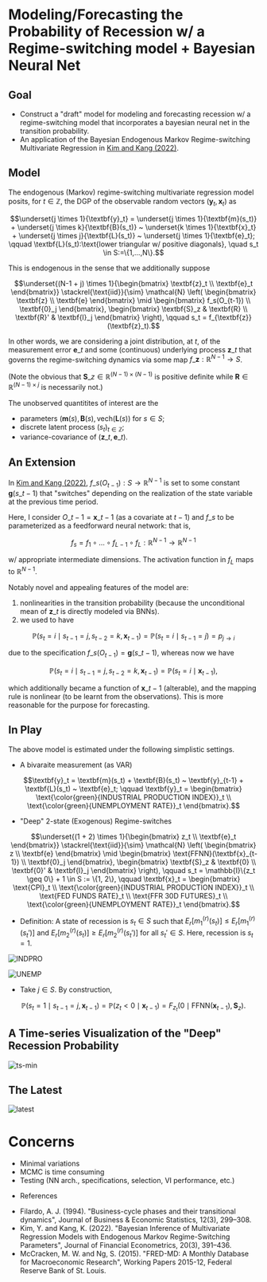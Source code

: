 # Modeling/Forecasting the Probability of Recession w/ a Regime-switching model + Bayesian Neural Net

## Goal
- Construct a "draft" model for modeling and forecasting recession w/ a regime-switching model that incorporates a bayesian neural net in the transition probability.
- An application of the Bayesian Endogenous Markov Regime-switching Multivariate Regression in [Kim and Kang (2022)](https://academic.oup.com/jfec/article/20/3/391/5909218).

## Model

The endogenous (Markov) regime-switching multivariate regression model posits, for $t \in \mathbb{Z}$, the DGP of the observable random vectors $(\textbf{y}_t, \textbf{x}_t)$ as
```math
\underset{j \times 1}{\textbf{y}_t} = \underset{j \times 1}{\textbf{m}(s_t)} + \underset{j \times k}{\textbf{B}(s_t)} ~ \underset{k \times 1}{\textbf{x}_t} + \underset{j \times j}{\textbf{L}(s_t)} ~ \underset{j \times 1}{\textbf{e}_t};
\qquad
\textbf{L}(s_t):\text{lower triangular w/ positive diagonals},
\quad
s_t \in S:=\{1,...,N\}.
```

This is endogenous in the sense that we additionally suppose
```math
\underset{(N-1 + j) \times 1}{\begin{bmatrix} \textbf{z}_t \\ \textbf{e}_t \end{bmatrix}}
\stackrel{\text{iid}}{\sim}
\mathcal{N} \left(
\begin{bmatrix} \textbf{z} \\ \textbf{e} \end{bmatrix} \mid
\begin{bmatrix} f_s(O_{t-1}) \\ \textbf{0}_j \end{bmatrix},
\begin{bmatrix} \textbf{S}_z & \textbf{R} \\ \textbf{R}' & \textbf{I}_j \end{bmatrix}
\right),
\qquad
s_t = f_{\textbf{z}}(\textbf{z}_t).
```

In other words, we are considering a joint distribution, at $t$, of the measurement error $\textbf{e}\_t$ and some (continuous) underlying process $\textbf{z}\_t$ that governs the regime-switching dynamics via some map $f\_{\textbf{z}} : \mathbb{R}^{N-1} \rightarrow S$.

(Note the obvious that $\textbf{S}\_z \in \mathbb{R}^{(N-1) \times (N-1)}$ is positive definite while $\textbf{R} \in \mathbb{R}^{(N-1) \times j}$ is necessarily not.)

The unobserved quantitites of interest are the
- parameters $(\textbf{m}(s), \textbf{B}(s), \text{vech}(\textbf{L}(s))$ for $s \in S$;
- discrete latent process $(s_t)_{t\in\mathbb{Z}}$;
- variance-covariance of $(\textbf{z}\_t, \textbf{e}\_t)$.

## An Extension

In [Kim and Kang (2022)](https://academic.oup.com/jfec/article/20/3/391/5909218), $f\_s(O_{t-1}) : S \rightarrow \mathbb{R}^{N-1}$ is set to some constant $\textbf{g}(s\_{t-1})$ that "switches" depending on the realization of the state variable at the previous time period.

Here, I consider $O\_{t-1}=\textbf{x}\_{t-1}$ (as a covariate at $t-1$) and $f\_s$ to be parameterized as a feedforward neural network: that is,
```math
f_s = f_1 \circ \dots \circ f_{L-1} \circ f_L  : \mathbb{R}^{N-1} \rightarrow \mathbb{R}^{N-1}
```
w/ appropriate intermediate dimensions. The activation function in $f_L$ maps to $\mathbb{R}^{N-1}$.

Notably novel and appealing features of the model are:
1. nonlinearities in the transition probability (because the unconditional mean of $\textbf{z}\_t$ is directly modeled via BNNs).
2. we used to have
```math
\mathbb{P}(s_t = i \mid s_{t-1} = j, s_{t-2} = k, \textbf{x}_{t-1}) = \mathbb{P}(s_t = i \mid s_{t-1} = j) = p_{j \rightarrow i}
```
due to the specification $f\_s(O_{t-1}) = \textbf{g}(s\_{t-1})$, whereas now we have
```math
\mathbb{P}(s_t = i \mid s_{t-1} = j, s_{t-2} = k, \textbf{x}_{t-1}) = \mathbb{P}(s_t = i \mid \textbf{x}_{t-1}),
```
which additionally became a function of $\textbf{x}\_{t-1}$ (alterable), and the mapping rule is nonlinear (to be learnt from the observations). This is more reasonable for the purpose for forecasting.

## In Play

The above model is estimated under the following simplistic settings.

- A bivaraite measurement (as VAR)
```math
\textbf{y}_t = \textbf{m}(s_t) + \textbf{B}(s_t) ~ \textbf{y}_{t-1} + \textbf{L}(s_t) ~ \textbf{e}_t;
\qquad
\textbf{y}_t = \begin{bmatrix} \text{\color{green}{INDUSTRIAL PRODUCTION INDEX}}_t \\ \text{\color{green}{UNEMPLOYMENT RATE}}_t \end{bmatrix}.
```

- "Deep" 2-state (Exogenous) Regime-switches
```math
\underset{(1 + 2) \times 1}{\begin{bmatrix} z_t \\ \textbf{e}_t \end{bmatrix}}
\stackrel{\text{iid}}{\sim}
\mathcal{N} \left(
\begin{bmatrix} z \\ \textbf{e} \end{bmatrix} \mid
\begin{bmatrix} \text{FFNN}(\textbf{x}_{t-1}) \\ \textbf{0}_j \end{bmatrix},
\begin{bmatrix} \textbf{S}_z & \textbf{0} \\ \textbf{0}' & \textbf{I}_j \end{bmatrix}
\right),
\qquad
s_t = \mathbb{I}\{z_t \geq 0\} + 1 \in S := \{1, 2\},
\qquad
\textbf{x}_t = \begin{bmatrix} \text{CPI}_t \\ \text{\color{green}{INDUSTRIAL PRODUCTION INDEX}}_t \\ \text{FED FUNDS RATE}_t \\ \text{FFR 30D FUTURES}_t \\ \text{\color{green}{UNEMPLOYMENT RATE}}_t \end{bmatrix}.
```

  - Definition: A state of recession is $s_t \in S$ such that $E_r[m_1^{(r)}(s_t)] \leq E_r[m_1^{(r)}(s_t')]$ and $E_r[m_2^{(r)}(s_t)] \geq E_r[m_2^{(r)}(s_t')]$ for all $s_t' \in S$. Here, recession is $s_t=1$.

![INDPRO](https://user-images.githubusercontent.com/46773720/226311669-bce1a292-b57c-4361-8784-cb018ff7fcc5.png)

![UNEMP](https://user-images.githubusercontent.com/46773720/226311689-08a760eb-4718-4e88-867f-68235db54c5f.png)

- Take $j \in S$. By construction,
```math
\mathbb{P}(s_{t} = 1 \mid s_{t-1} = j, \textbf{x}_{t-1}) = \mathbb{P}(z_t < 0 \mid \textbf{x}_{t-1}) = F_{z_t}(0 \mid \text{FFNN}(\textbf{x}_{t-1}), \textbf{S}_z).
```

## A Time-series Visualization of the "Deep" Recession Probability

![ts-min](https://user-images.githubusercontent.com/46773720/226314024-0a5f16c7-7fa0-498a-a71e-ee43704027a4.gif)

## The Latest

![latest](https://user-images.githubusercontent.com/46773720/226314192-4ca664a2-abc6-4561-a946-657312589e22.png)

# Concerns
- Minimal variations
- MCMC is time consuming
- Testing (NN arch., specifications, selection, VI performance, etc.)

* References
- Filardo, A. J. (1994). "Business-cycle phases and their transitional dynamics", Journal of Business & Economic Statistics, 12(3), 299–308.
- Kim, Y. and Kang, K. (2022). "Bayesian Inference of Multivariate Regression Models with Endogenous Markov Regime-Switching Parameters", Journal of Financial Econometrics, 20(3), 391–436.
- McCracken, M. W. and Ng, S. (2015). "FRED-MD: A Monthly Database for Macroeconomic Research", Working Papers 2015-12, Federal Reserve Bank of St. Louis.
